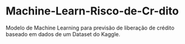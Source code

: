# Machine-Learn-Risco-de-Cr-dito
Modelo de Machine Learning para previsão de liberação de crédito baseado em dados de um Dataset do Kaggle.
